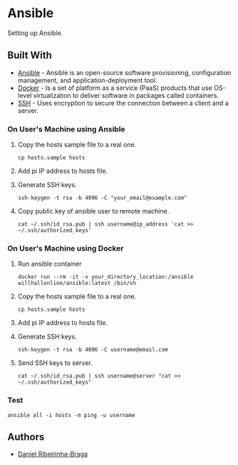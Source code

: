 # Ansible

Setting up Ansible.

## Built With

* [Ansible](https://www.ansible.com/) - Ansible is an open-source software provisioning, configuration management, and application-deployment tool.
* [Docker](https://www.docker.com/) - Is a set of platform as a service (PaaS) products that use OS-level virtualization to deliver software in packages called containers.
* [SSH](https://www.ssh.com/ssh/?utm_source=s&utm_medium=nav&utm_campaign=head) - Uses encryption to secure the connection between a client and a server.

### On User's Machine using Ansible

1. Copy the hosts sample file to a real one.

    ```shell
    cp hosts.sample hosts
    ```

2. Add pi IP address to hosts file.

3. Generate SSH keys.

    ```shell
    ssh-keygen -t rsa -b 4096 -C "your_email@example.com"
    ```

4. Copy public key of ansible user to remote machine.

    ```shell
    cat ~/.ssh/id_rsa.pub | ssh username@ip_address 'cat >> ~/.ssh/authorized_keys'
    ```

### On User's Machine using Docker

1. Run ansible container

    ```shell
    docker run --rm -it -v your_directory_location:/ansible willhallonline/ansible:latest /bin/sh
    ```

2. Copy the hosts sample file to a real one.

    ```shell
    cp hosts.sample hosts
    ```

3. Add pi IP address to hosts file.


4. Generate SSH keys.

    ```shell
    ssh-keygen -t rsa -b 4096 -C username@email.com
    ```

5. Send SSH keys to server.

    ```shell
    cat ~/.ssh/id_rsa.pub | ssh username@server "cat >> ~/.ssh/authorized_keys"
    ```

### Test

  ```shell
  ansible all -i hosts -m ping -u username
  ```

## Authors

* [Daniel Ribeirinha-Braga](https://github.com/DBragz)
